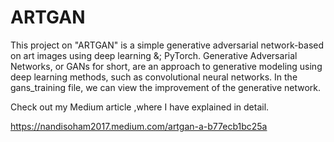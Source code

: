 # ARTGAN
This project on "ARTGAN" is a simple generative adversarial network-based on art images using deep learning &; PyTorch.
Generative Adversarial Networks, or GANs for short, are an approach to generative modeling using deep learning methods, such as convolutional neural networks.
In the gans_training file, we can view the improvement of the generative network.

Check out my Medium article ,where I have explained in detail.

https://nandisoham2017.medium.com/artgan-a-b77ecb1bc25a
